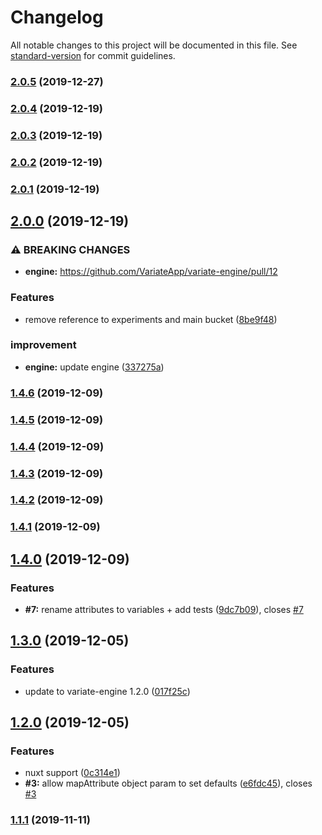 # Changelog

All notable changes to this project will be documented in this file. See [standard-version](https://github.com/conventional-changelog/standard-version) for commit guidelines.

### [2.0.5](https://github.com/variateapp/variate-vue/compare/v2.0.4...v2.0.5) (2019-12-27)

### [2.0.4](https://github.com/variateapp/variate-vue/compare/v2.0.3...v2.0.4) (2019-12-19)

### [2.0.3](https://github.com/variateapp/variate-vue/compare/v2.0.2...v2.0.3) (2019-12-19)

### [2.0.2](https://github.com/variateapp/variate-vue/compare/v2.0.1...v2.0.2) (2019-12-19)

### [2.0.1](https://github.com/variateapp/variate-vue/compare/v2.0.0...v2.0.1) (2019-12-19)

## [2.0.0](https://github.com/variateapp/variate-vue/compare/v1.4.6...v2.0.0) (2019-12-19)


### ⚠ BREAKING CHANGES

* **engine:** https://github.com/VariateApp/variate-engine/pull/12

### Features

* remove reference to experiments and main bucket ([8be9f48](https://github.com/variateapp/variate-vue/commit/8be9f482e54b47f3fb701a22210802d9edf1fa27))


### improvement

* **engine:** update engine ([337275a](https://github.com/variateapp/variate-vue/commit/337275aeebd23e41d5b8b191b9345a81e6a53b2b))

### [1.4.6](https://github.com/variateapp/variate-vue/compare/v1.4.5...v1.4.6) (2019-12-09)

### [1.4.5](https://github.com/variateapp/variate-vue/compare/v1.4.4...v1.4.5) (2019-12-09)

### [1.4.4](https://github.com/variateapp/variate-vue/compare/v1.4.3...v1.4.4) (2019-12-09)

### [1.4.3](https://github.com/variateapp/variate-vue/compare/v1.4.2...v1.4.3) (2019-12-09)

### [1.4.2](https://github.com/variateapp/variate-vue/compare/v1.4.1...v1.4.2) (2019-12-09)

### [1.4.1](https://github.com/variateapp/variate-vue/compare/v1.4.0...v1.4.1) (2019-12-09)

## [1.4.0](https://github.com/variateapp/variate-vue/compare/v1.3.0...v1.4.0) (2019-12-09)


### Features

* **#7:** rename attributes to variables + add tests ([9dc7b09](https://github.com/variateapp/variate-vue/commit/9dc7b09219f7653e5d7ad13ce11b945af366ad6f)), closes [#7](https://github.com/variateapp/variate-vue/issues/7)

## [1.3.0](https://github.com/variateapp/variate-vue/compare/v1.2.0...v1.3.0) (2019-12-05)


### Features

* update to variate-engine 1.2.0 ([017f25c](https://github.com/variateapp/variate-vue/commit/017f25cedfa746766413d47c4b40128707d37726))

## [1.2.0](https://github.com/variateapp/variate-vue/compare/v1.1.1...v1.2.0) (2019-12-05)


### Features

* nuxt support ([0c314e1](https://github.com/variateapp/variate-vue/commit/0c314e1bc9fce0ab04a9dc014f9a4b89a7a5c0ca))
* **#3:** allow mapAttribute object param to set defaults ([e6fdc45](https://github.com/variateapp/variate-vue/commit/e6fdc4526bfdcd1e3a084e0935f22d12bcd547e3)), closes [#3](https://github.com/variateapp/variate-vue/issues/3)

### [1.1.1](https://github.com/variateapp/variate-vue/compare/v1.1.0...v1.1.1) (2019-11-11)
